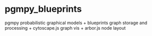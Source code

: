 # pgmpy_blueprints
pgmpy probabilistic graphical models + blueprints graph storage and processing + cytoscape.js graph vis + arbor.js node layout
